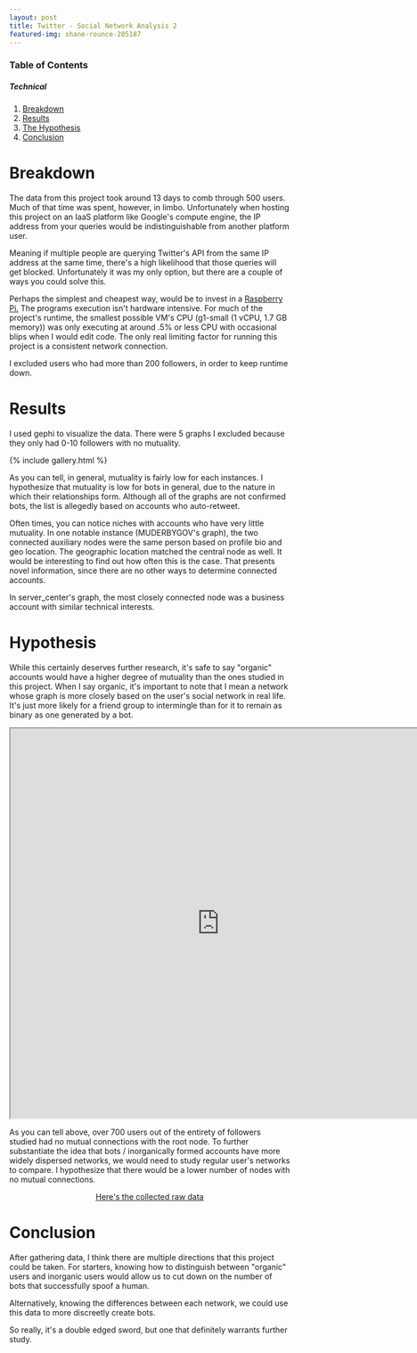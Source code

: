 ```yaml
---
layout: post
title: Twitter - Social Network Analysis 2
featured-img: shane-rounce-205187
---
```


### Table of Contents

##### Technical
1. [Breakdown](#chapter1)
2. [Results](#chapter2)
3. [The Hypothesis](#chapter3)
4. [Conclusion](#chapter4)

<a name="chapter1"></a>
# Breakdown

The data from this project took around 13 days to comb through 500 users. Much of that time was spent, however, in limbo. Unfortunately when hosting this project on an IaaS platform like Google's compute engine, the IP address from your queries would be indistinguishable from another platform user. 

Meaning if multiple people are querying Twitter's API from the same IP address at the same time, there's a high likelihood that those queries will get blocked. Unfortunately it was my only option, but there are a couple of ways you could solve this.

Perhaps the simplest and cheapest way, would be to invest in a [Raspberry Pi.](https://www.amazon.com/Raspberry-Pi-RASPBERRYPI3-MODB-1GB-Model-Motherboard/dp/B01CD5VC92) The programs execution isn't hardware intensive. For much of the project's runtime, the smallest possible VM's CPU (g1-small (1 vCPU, 1.7 GB memory)) was only executing at around .5% or less CPU with occasional blips when I would edit code. The only real limiting factor for running this project is a consistent network connection.

I excluded users who had more than 200 followers, in order to keep runtime down.

<a name = "chapter2"></a>
# Results
I used gephi to visualize the data. There were 5 graphs I excluded because they only had 0-10 followers with no mutuality.

{% include gallery.html %}

As you can tell, in general, mutuality is fairly low for each instances. I hypothesize that mutuality is low for bots in general, due to the nature in which their relationships form. Although all of the graphs are not confirmed bots, the list is allegedly based on accounts who auto-retweet. 

Often times, you can notice niches with accounts who have very little mutuality. In one notable instance (MUDERBYGOV's graph), the two connected auxiliary nodes were the same person based on profile bio and geo location. The geographic location matched the central node as well. It would be interesting to find out how often this is the case. That presents novel information, since there are no other ways to determine connected accounts.

In server_center's graph, the most closely connected node was a business account with similar technical interests.

<a name = "chapter3"></a>
# Hypothesis

While this certainly deserves further research, it's safe to say "organic" accounts would have a higher degree of mutuality than the ones studied in this project. When I say organic, it's important to note that I mean a network whose graph is more closely based on the user's social network in real life. It's just more likely for a friend group to intermingle than for it to remain as binary as one generated by a bot.

<iframe src="https://public.tableau.com/views/Twitter_bot_hist/Sheet1?:embed=y&:display_count=yes&publish=yes&:showVizHome=no"
 width="750" height="700"></iframe>

 As you can tell above, over 700 users out of the entirety of followers studied had no mutual connections with the root node. To further substantiate the idea that bots / inorganically formed accounts have more widely dispersed networks, we would need to study regular user's networks to compare. I hypothesize that there would be a lower number of nodes with no mutual connections.

<p align = "center"><a href="/assets/graphs.zip"> Here's the collected raw data</a></p> 

<a name="chapter4"></a>
# Conclusion

After gathering data, I think there are multiple directions that this project could be taken. For starters, knowing how to distinguish between "organic" users and inorganic users would allow us to cut down on the number of bots that successfully spoof a human.

Alternatively, knowing the differences between each network, we could use this data to more discreetly create bots.

So really, it's a double edged sword, but one that definitely warrants further study.